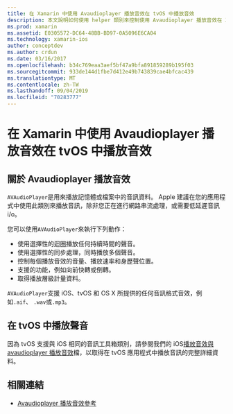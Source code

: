 ```yaml
---
title: 在 Xamarin 中使用 Avaudioplayer 播放音效在 tvOS 中播放音效
description: 本文說明如何使用 helper 類別來控制使用 Avaudioplayer 播放音效在 Xamarin iOS 應用程式中播放音效。
ms.prod: xamarin
ms.assetid: E0305572-DC64-48BB-BD97-0A5096E6CA04
ms.technology: xamarin-ios
author: conceptdev
ms.author: crdun
ms.date: 03/16/2017
ms.openlocfilehash: b34c769eaa3aef5bf47a9bfa891859289b195f03
ms.sourcegitcommit: 933de144d1fbe7d412e49b743839cae4bfcac439
ms.translationtype: MT
ms.contentlocale: zh-TW
ms.lasthandoff: 09/04/2019
ms.locfileid: "70283777"
---
```

# <a name="playing-sound-in-tvos-with-avaudioplayer-in-xamarin"></a>在 Xamarin 中使用 Avaudioplayer 播放音效在 tvOS 中播放音效

## <a name="about-the-avaudioplayer"></a>關於 Avaudioplayer 播放音效

`AVAudioPlayer`是用來播放記憶體或檔案中的音訊資料。 Apple 建議在您的應用程式中使用此類別來播放音訊，除非您正在進行網路串流處理，或需要低延遲音訊 i/o。

您可以使用`AVAudioPlayer`來執行下列動作：

- 使用選擇性的迴圈播放任何持續時間的聲音。
- 使用選擇性的同步處理，同時播放多個聲音。
- 控制每個播放音效的音量、播放速率和身歷聲位置。
- 支援的功能，例如向前快轉或倒轉。
- 取得播放層級計量資料。

`AVAudioPlayer`支援 iOS、tvOS 和 OS X 所提供的任何音訊格式音效，例如`.aif`、 `.wav`或`.mp3`。

## <a name="playing-sounds-in-tvos"></a>在 tvOS 中播放聲音

因為 tvOS 支援與 iOS 相同的音訊工具箱類別，請參閱我們的 iOS[播放音效與 avaudioplayer 播放音效](https://github.com/xamarin/recipes/tree/master/Recipes/ios/media/sound/avaudioplayer)檔，以取得在 tvOS 應用程式中播放音訊的完整詳細資料。



## <a name="related-links"></a>相關連結

- [Avaudioplayer 播放音效參考](https://developer.apple.com/library/ios/documentation/AVFoundation/Reference/AVAudioPlayerClassReference/)
